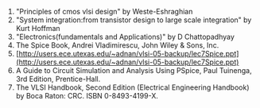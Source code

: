 1. "Principles of cmos vlsi design" by Weste-Eshraghian  
2. "System integration:from transistor design to large scale integration" by Kurt Hoffman    
3. "Electronics(fundamentals and Applications)" by D Chattopadhyay  
4. The Spice Book, Andrei Vladimirescu, John Wiley & Sons, Inc.  
5. [http://users.ece.utexas.edu/~adnan/vlsi-05-backup/lec7Spice.ppt](http://users.ece.utexas.edu/~adnan/vlsi-05-backup/lec7Spice.ppt)   
6. A Guide to Circuit Simulation and Analysis Using PSpice, Paul Tuinenga, 3rd Edition, Prentice-Hall.  
5. The VLSI Handbook, Second Edition (Electrical Engineering Handbook) by Boca Raton: CRC. ISBN 0-8493-4199-X.  